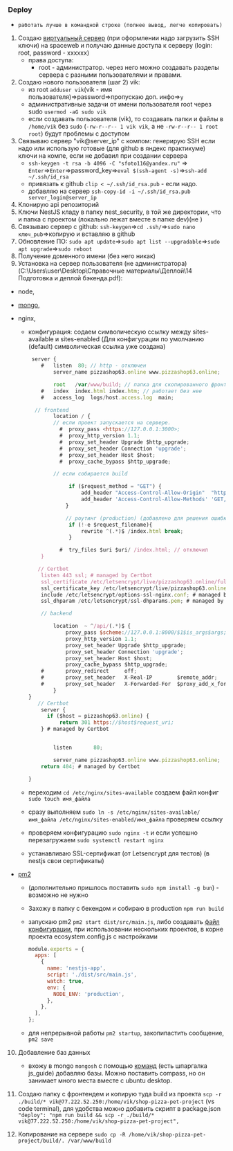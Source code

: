 ### Deploy

- `работать лучше в командной строке (полнее вывод, легче копировать)`

1. Создаю [виртуальный сервер](https://help.sweb.ru/nachal6naya-nastrojka-ubuntu-server-2204_1290.html) (при оформлении надо загрузить SSH ключи) на spaceweb и получаю данные доступа к серверу (login: root, password - xxxxxx)
   - права доступа:
     - root - администратор. через него можно создавать разделы сервера с разными пользователями и правами.
2. Создаю нового пользователя (шаг 2) vik:
   - из root `adduser vik`(vik - имя пользователя)=>password=>пропускаю доп. инфо=>`y`
   - административные задачи от имени пользователя root через sudo `usermod -aG sudo vik`
   - если создавать пользователя (vik), то создавать папки и файлы в `/home/vik` без `sudo` (`-rw-r--r-- 1 vik vik`, а не `-rw-r--r-- 1 root root`) будут проблемы с доступом
3. Связываю сервер "vik@server_ip" с компом: генерирую SSH если надо или использую готовые (для github в яндекс практикуме) ключи на компе, если не добавил при создании сервера
   - `ssh-keygen -t rsa -b 4096 -C "sfoto116@yandex.ru"` => `Enter`=>`Enter`=>password_key=>`eval $(ssh-agent -s)`=>`ssh-add ~/.ssh/id_rsa`
   - привязать к github `clip < ~/.ssh/id_rsa.pub` - если надо.
   - добавляю на сервер `ssh-copy-id -i ~/.ssh/id_rsa.pub server_login@server_ip`
4. Клонирую api репозиторий
5. Ключи NestJS кладу в папку nest_security, в той же директории, что и папка с проектом (локально лежат вместе в папке dev)(не )
6. Связываю сервер с github: `ssh-keygen`=>`cd .ssh/`=>`sudo nano ключ_pub`=>копирую и вставляю в github
7. Обновление ПО: `sudo apt update`=>`sudo apt list --upgradable`=>`sudo apt upgrade`=>`sudo reboot`
8. Получение доменного имени (без него никак)
9. Установка на сервер пользователя (не администратора) (C:\Users\user\Desktop\Cправочные материалы\Деплой\14 Подготовка и деплой бэкенда.pdf):

- node,
- [mongo](https://www.mongodb.com/docs/manual/tutorial/install-mongodb-on-ubuntu/),
- nginx,

  - конфигурация: содаем символическую ссылку между sites-available и sites-enabled (Для конфигурации по умолчанию (default) символическая ссылка уже создана)

    ```javascript
     server {
        #   listen  80; // http - отключен
            server_name pizzashop63.online www.pizzashop63.online;

            root   /var/www/build; // папка для скопированного фронта если сервер root, иначе /home/vik/имя_проекта/папка_с_фронтом
        #   index  index.html index.htm; // работает без нее
        #   access_log  logs/host.access.log  main;

      // frontend
            location / {
            // если проект запускается на сервере.
              #  proxy_pass <https://127.0.0.1:3000>;
              #  proxy_http_version 1.1;
              #  proxy_set_header Upgrade $http_upgrade;
              #  proxy_set_header Connection 'upgrade';
              #  proxy_set_header Host $host;
              #  proxy_cache_bypass $http_upgrade;

            // если собирается build

                 if ($request_method = "GET") {
                     add_header "Access-Control-Allow-Origin"  "https://pizzashop63.online";
                     add_header 'Access-Control-Allow-Methods' 'GET, OPTIONS';
                }

                // роутинг (production) (добавлено для решения ошибки 404 при обновлении страницы с маршрутом роута)
                 if (!-e $request_filename){
                     rewrite ^(.*)$ /index.html break;
                 }

              #  try_files $uri $uri/ /index.html; // отключил
        }

       // Certbot
        listen 443 ssl; # managed by Certbot
        ssl_certificate /etc/letsencrypt/live/pizzashop63.online/fullchain.pem; # managed by Certbot
        ssl_certificate_key /etc/letsencrypt/live/pizzashop63.online/privkey.pem; # managed by Certbot
        include /etc/letsencrypt/options-ssl-nginx.conf; # managed by Certbot
        ssl_dhparam /etc/letsencrypt/ssl-dhparams.pem; # managed by Certbot

        // backend

            location  ~ ^/api/(.*)$ {
                proxy_pass $scheme://127.0.0.1:8000/$1$is_args$args; // query
                proxy_http_version 1.1;
                proxy_set_header Upgrade $http_upgrade;
                proxy_set_header Connection 'upgrade';
                proxy_set_header Host $host;
                proxy_cache_bypass $http_upgrade;
        #       proxy_redirect     off;
        #       proxy_set_header   X-Real-IP        $remote_addr;
        #       proxy_set_header   X-Forwarded-For  $proxy_add_x_forwarded_for;
            }
    }
       // Certbot
        server {
          if ($host = pizzashop63.online) {
              return 301 https://$host$request_uri;
        } # managed by Certbot


            listen       80;

            server_name pizzashop63.online www.pizzashop63.online;
        return 404; # managed by Certbot

    }

    ```

  - переходим `cd /etc/nginx/sites-available` создаем файл конфиг `sudo touch имя_файла`
  - сразу выполняем `sudo ln -s /etc/nginx/sites-available/имя_файла /etc/nginx/sites-enabled/имя_файла` проверяем ссылку
  - проверяем конфигурацию `sudo nginx -t` и если успешно перезагружаем `sudo systemctl restart nginx`
  - устанавливаю SSL-сертификат (от Letsencrypt для тестов) (в nestjs свои сертификаты)

- [pm2](https://pm2.keymetrics.io/docs/usage/quick-start/)

  - (дополнительно пришлось поставить `sudo npm install -g bun`) - возможно не нужно
  - Захожу в папку с бекендом и собираю в production `npm run build`
  - запускаю pm2 `pm2 start dist/src/main.js`, либо создавать [файл конфигурации](https://pm2.keymetrics.io/docs/usage/application-declaration/), при использовании нескольких проектов, в корне проекта ecosystem.config.js c настройками

    ```javascript
    module.exports = {
      apps: [
        {
          name: 'nestjs-app',
          script: './dist/src/main.js',
          watch: true,
          env: {
            NODE_ENV: 'production',
          },
        },
      ],
    };
    ```

  - для непрерывной работы `pm2 startup`, закопипастить сообщение, `pm2 save`

10. Добавление баз данных

    - вхожу в mongo `mongosh` с помощью [команд](https://www.forestadmin.com/blog/mongodb-cheat-sheet/) (есть шпаргалка js_guide) добавляю базы. Можно поставить compass, но он занимает много места вместе с ubuntu desktop.

11. Создаю папку с фронтендем и копирую туда build из проекта `scp -r ./build/* vik@77.222.52.250:/home/vik/shop-pizza-pet-project` (vs code terminal), для удобства можно добавить скрипт в package.json `"deploy": "npm run build && scp -r ./build/* vik@77.222.52.250:/home/vik/shop-pizza-pet-project",`
12. Копирование на сервере `sudo cp -R /home/vik/shop-pizza-pet-project/build/. /var/www/build`
